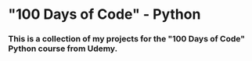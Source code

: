 # "100 Days of Code" - Python

### This is a collection of my projects for the "100 Days of Code" Python course from Udemy.
